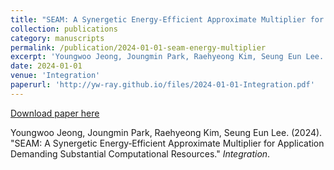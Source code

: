 ```yaml
---
title: "SEAM: A Synergetic Energy‑Efficient Approximate Multiplier for Application Demanding Substantial Computational Resources"
collection: publications
category: manuscripts
permalink: /publication/2024-01-01-seam-energy-multiplier
excerpt: 'Youngwoo Jeong, Joungmin Park, Raehyeong Kim, Seung Eun Lee. (2024). &quot;SEAM: A Synergetic Energy‑Efficient Approximate Multiplier for Application Demanding Substantial Computational Resources.&quot; <i>Integration</i>.'
date: 2024-01-01
venue: 'Integration'
paperurl: 'http://yw-ray.github.io/files/2024-01-01-Integration.pdf'
---
```


<a href='http://yw-ray.github.io/files/2024-01-01-Integration.pdf'>Download paper here</a>

Youngwoo Jeong, Joungmin Park, Raehyeong Kim, Seung Eun Lee. (2024). &quot;SEAM: A Synergetic Energy‑Efficient Approximate Multiplier for Application Demanding Substantial Computational Resources.&quot; <i>Integration</i>.
